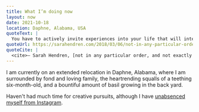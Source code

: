 ```yaml
---
title: What I’m doing now
layout: now
date: 2021-10-18
location: Daphne, Alabama, USA
quoteText: |
  You have to actively invite experiences into your life that will interrupt the smallness of your story and the calcifying generalizations you make about the world based on your own private universe.
quoteUrl: https://sarahendren.com/2018/03/06/not-in-any-particular-order-and-not-a-gospel-but/
quoteCite: |
  <cite>— Sarah Hendren, [not in any particular order, and not exactly a gospel, but](https://sarahendren.com/2018/03/06/not-in-any-particular-order-and-not-a-gospel-but/)</cite>
---
```

I am currently on an extended relocation in Daphne, Alabama, where I am surrounded by fond and loving family, the heartrending squalls of a teething six-month-old, and a bountiful amount of basil growing in the back yard.

<!-- Although we are mightily disappointed to be missing out on autumn in Asheville this year... -->

Haven't had much time for creative pursuits, although I have [unabsenced myself from Instagram](https://www.instagram.com/minttoothpick/).
